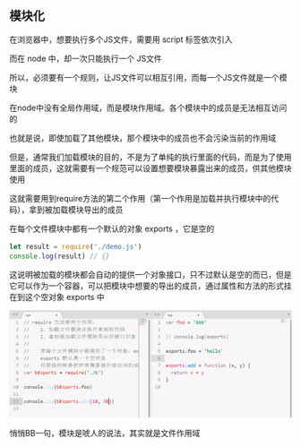 ## 模块化

在浏览器中，想要执行多个JS文件，需要用 script 标签依次引入

而在 node 中，却一次只能执行一个 JS文件

所以，必须要有一个规则，让JS文件可以相互引用，而每一个JS文件就是一个模块

在node中没有全局作用域，而是模块作用域。各个模块中的成员是无法相互访问的

也就是说，即使加载了其他模块，那个模块中的成员也不会污染当前的作用域

但是，通常我们加载模块的目的，不是为了单纯的执行里面的代码，而是为了使用里面的成员，这就需要有一个规范可以设置想要模块暴露出来的成员，供其他模块使用

这就需要用到require方法的第二个作用（第一个作用是加载并执行模块中的代码），拿到被加载模块导出的成员

在每个文件模块中都有一个默认的对象 exports ，它是空的

```javascript
let result = require('./demo.js')
console.log(result) // {}
```

这说明被加载的模块都会自动的提供一个对象接口，只不过默认是空的而已，但是它可以作为一个容器，可以把模块中想要的导出的成员，通过属性和方法的形式挂在到这个空对象 exports 中

![模块成员](images\引用模块的成员.png)

悄悄BB一句，模块是唬人的说法，其实就是文件作用域